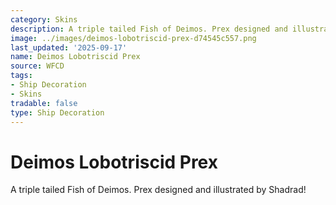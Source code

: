 ```yaml
---
category: Skins
description: A triple tailed Fish of Deimos. Prex designed and illustrated by Shadrad!
image: ../images/deimos-lobotriscid-prex-d74545c557.png
last_updated: '2025-09-17'
name: Deimos Lobotriscid Prex
source: WFCD
tags:
- Ship Decoration
- Skins
tradable: false
type: Ship Decoration
---
```


# Deimos Lobotriscid Prex

A triple tailed Fish of Deimos. Prex designed and illustrated by Shadrad!

